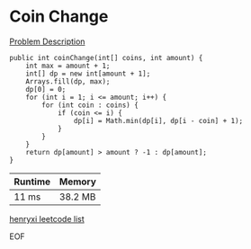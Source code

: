 # Coin Change
[Problem Description](https://leetcode.com/problems/coin-change/)

```
public int coinChange(int[] coins, int amount) {
    int max = amount + 1;
    int[] dp = new int[amount + 1];
    Arrays.fill(dp, max);
    dp[0] = 0;
    for (int i = 1; i <= amount; i++) {
        for (int coin : coins) {
            if (coin <= i) {
                dp[i] = Math.min(dp[i], dp[i - coin] + 1);
            }
        }
    }
    return dp[amount] > amount ? -1 : dp[amount];
}
```

| Runtime       | Memory     | 
| :------------- | :---------- |
| 11 ms | 38.2 MB	   |


[henryxi leetcode list](http://www.henryxi.com/leetcode)

EOF